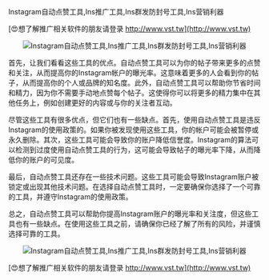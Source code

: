 Instagram自动点赞工具,Ins推广工具,Ins群发防封号工具,Ins营销利器

[😍想了解推广相关软件的朋友请登录 http://www.vst.tw](http://www.vst.tw)

 <center><img src="https://vst.tw/MP4/tuiguang/png/5.png" alt="Instagram自动点赞工具,Ins推广工具,Ins群发防封号工具,Ins营销利器"></center>

首先，让我们看看这些工具的优点。自动点赞工具可以为你的帖子带来更多的点赞和关注，从而提高你的Instagram帐户的曝光率。这意味着更多的人会看到你的帖子，从而提高你的个人或品牌的知名度。此外，自动点赞工具可以帮助你节省时间和精力，因为你不需要手动地点赞每个帖子。这使得你可以将更多的精力集中在其他任务上，例如创建更好的内容或与你的关注者互动。

尽管这些工具有很多优点，但它们也有一些缺点。首先，使用自动点赞工具是违反Instagram的使用政策的。如果你被发现使用这些工具，你的帐户可能会被暂停或永久删除。其次，这些工具可能会导致你的账户降低信誉度。Instagram的算法可以检测到过度使用自动点赞工具的行为，这可能会导致帖子的曝光率下降，从而降低你的账户的可见度。

最后，自动点赞工具还存在一些技术问题。这些工具可能会导致Instagram账户被锁定或出现其他技术问题。在选择自动点赞工具时，一定要确保你选择了一个可靠的工具，并遵守Instagram的使用政策。

总之，自动点赞工具可以帮助你提高Instagram账户的曝光率和关注度，但这些工具也有一些缺点。在使用这些工具之前，请确保你已经了解了所有的风险，并谨慎选择可靠的工具。

 <center><img src="https://vst.tw/MP4/tuiguang/png/2.png" alt="Instagram自动点赞工具,Ins推广工具,Ins群发防封号工具,Ins营销利器"></center>

[😍想了解推广相关软件的朋友请登录 http://www.vst.tw](http://www.vst.tw)




